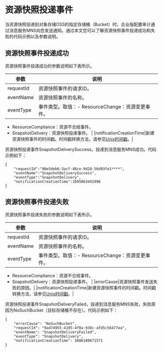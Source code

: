 # 资源快照投递事件

当资源快照投递到对象存储OSS的指定存储桶（Bucket）时，企业版配置审计通过消息服务MNS向您发送通知。通过本文您可以了解资源快照事件投递成功和失败的代码示例以及参数说明。

## 资源快照事件投递成功

资源快照事件投递成功的参数说明如下表所示。

|参数|说明|
|--|--|
|requestId|资源快照事件的请求ID。|
|eventName|资源快照事件的名称。|
|eventType|事件类型。取值：-   ResourceChange：资源变更事件。
-   ResourceCompliance：资源不合规事件。
-   SnapshotDelivery：资源快照投递事件。 |
|notificationCreationTime|新建资源快照事件的时间戳。时间戳转换方法，请参见[Unix时间戳](https://oktools.net/timestamp)。|

资源快照投递事件SnapshotDeliverySuccess，投递到消息服务MNS成功。代码示例如下：

```
{
    "requestId":"90e5deb6-3acf-48ce-9d28-56d93fe1****",
    "eventName":"SnapshotDeliverySuccess",
    "eventType":"SnapshotDelivery",
    "notificationCreationTime":1605863441996
}
```

## 资源快照事件投递失败

资源快照事件投递失败的参数说明如下表所示。

|参数|说明|
|--|--|
|requestId|资源快照事件的请求ID。|
|eventName|资源快照事件的名称。|
|eventType|事件类型。取值：-   ResourceChange：资源变更事件。
-   ResourceCompliance：资源不合规事件。
-   SnapshotDelivery：资源快照投递事件。 |
|errorCause|资源快照事件发送失败的原因。|
|notificationCreationTime|新建资源快照事件的时间戳。时间戳转换方法，请参见[Unix时间戳](https://oktools.net/timestamp)。|

资源快照投递事件SnapshotDeliveryFailed，投递到消息服务MNS失败，失败原因为NoSuchBucket（目标存储桶不存在）。代码示例如下：

```
{
    "errorCause": "NoSuchBucket",
    "requestId": "9ad74955-4195-4f0a-938c-afd5c56477ea",
    "eventName": "SnapshotDeliveryFailed",
    "eventType": "SnapshotDelivery",
    "notificationCreationTime": 1606189671571
}
```

